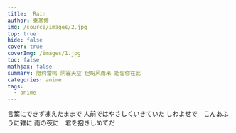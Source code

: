 ```yaml
---
title:  Rain     
author: 秦基博
img: /source/images/2.jpg
top: true
hide: false
cover: true
coverImg: /images/1.jpg
toc: false
mathjax: false
summary: 隐约雷鸣 阴霾天空 但盼风雨来 能留你在此
categories: anime
tags:
  - anime
---
```


言葉にできず凍えたままで
人前ではやさしくいきていた
しわよせで　こんあふうに雑に
雨の夜に　君を抱きしめてだ

